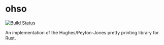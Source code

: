 # ohso
[![Build Status](https://travis-ci.com/mgree/ohso.svg?branch=main)](https://travis-ci.com/mgree/mgt)

An implementation of the Hughes/Peyton-Jones pretty printing library for Rust.
